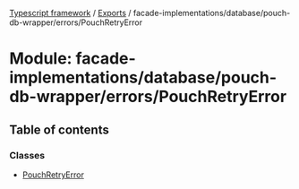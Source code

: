 [Typescript framework](../index.md) / [Exports](../modules.md) / facade-implementations/database/pouch-db-wrapper/errors/PouchRetryError

# Module: facade-implementations/database/pouch-db-wrapper/errors/PouchRetryError

## Table of contents

### Classes

- [PouchRetryError](../classes/facade_implementations_database_pouch_db_wrapper_errors_PouchRetryError.PouchRetryError.md)
